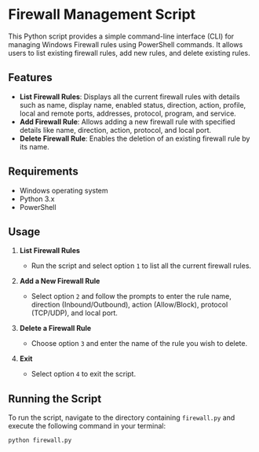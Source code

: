 # Firewall Management Script

This Python script provides a simple command-line interface (CLI) for managing Windows Firewall rules using PowerShell commands. It allows users to list existing firewall rules, add new rules, and delete existing rules.

## Features

- **List Firewall Rules**: Displays all the current firewall rules with details such as name, display name, enabled status, direction, action, profile, local and remote ports, addresses, protocol, program, and service.
- **Add Firewall Rule**: Allows adding a new firewall rule with specified details like name, direction, action, protocol, and local port.
- **Delete Firewall Rule**: Enables the deletion of an existing firewall rule by its name.

## Requirements

- Windows operating system
- Python 3.x
- PowerShell

## Usage

1. **List Firewall Rules**
   - Run the script and select option `1` to list all the current firewall rules.

2. **Add a New Firewall Rule**
   - Select option `2` and follow the prompts to enter the rule name, direction (Inbound/Outbound), action (Allow/Block), protocol (TCP/UDP), and local port.

3. **Delete a Firewall Rule**
   - Choose option `3` and enter the name of the rule you wish to delete.

4. **Exit**
   - Select option `4` to exit the script.

## Running the Script

To run the script, navigate to the directory containing `firewall.py` and execute the following command in your terminal:

```bash
python firewall.py

